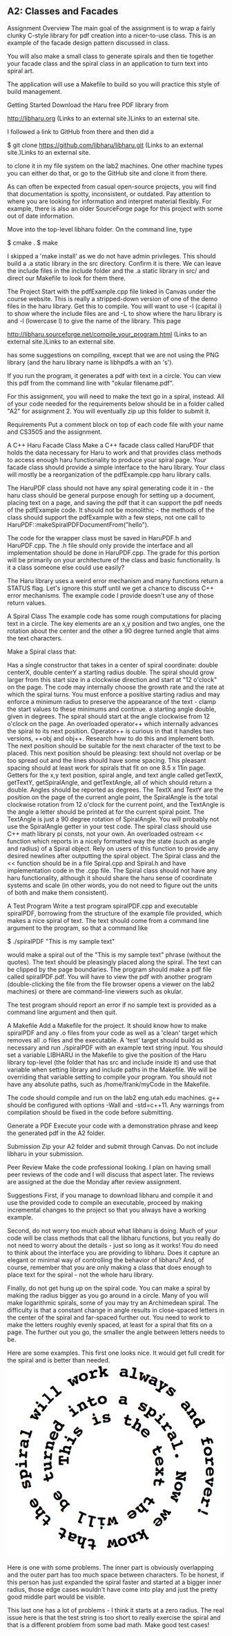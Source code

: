 ## A2: Classes and Facades

Assignment Overview
The main goal of the assignment is to wrap a fairly clunky C-style library for pdf creation into a nicer-to-use class. This is an example of the facade design pattern discussed in class.

You will also make a small class to generate spirals and then tie together your facade class and the spiral class in an application to turn text into spiral art.

The application will use a Makefile to build so you will practice this style of build management.

Getting Started
Download the Haru free PDF library from

http://libharu.org (Links to an external site.)Links to an external site.

I followed a link to GitHub from there and then did a 

$ git clone https://github.com/libharu/libharu.git (Links to an external site.)Links to an external site.

to clone it in my file system on the lab2 machines. One other machine types you can either do that, or go to the GitHub site and clone it from there.

As can often be expected from casual open-source projects, you will find that documentation is spotty, inconsistent, or outdated. Pay attention to where you are looking for information and interpret material flexibly. For example, there is also an older SourceForge page for this project with some out of date information.

Move into the top-level libharu folder. On the command line, type

$ cmake .
$ make

I skipped a 'make install' as we do not have admin privileges. This should build a .a static library in the src directory. Confirm it is there. We can leave the include files in the include folder and the .a static library in src/ and direct our Makefile to look for them there.

The Project
Start with the pdfExample.cpp file linked in Canvas under the course website. This is really a stripped-down version of one of the demo files in the haru library. Get this to compile. You will want to use -I (capital i) to show where the include files are and -L to show where the haru library is and -l (lowercase l) to give the name of the library. This page

http://libharu.sourceforge.net/compile_your_program.html (Links to an external site.)Links to an external site.

has some suggestions on compiling, except that we are not using the PNG library (and the haru library name is libhpdfs.a with an 's').

If you run the program, it generates a pdf with text in a circle. You can view this pdf from the command line with "okular filename.pdf".

For this assignment, you will need to make the text go in a spiral, instead. All of your code needed for the requirements below should be in a folder called "A2" for assignment 2. You will eventually zip up this folder to submit it.

Requirements
Put a comment block on top of each code file with your name and CS3505 and the assignment.

A C++ Haru Facade Class
Make a C++ facade class called HaruPDF that holds the data necessary for Haru to work and that provides class methods to access enough haru functionality to produce your spiral page. Your facade class should provide a simple interface to the haru library. Your class will mostly be a reorganization of the pdfExample.cpp haru library calls.

The HaruPDF class should not have any spiral generating code it in - the haru class should be general purpose enough for setting up a document, placing text on a page, and saving the pdf that it can support the pdf needs of the pdfExample code. It should not be monolithic - the methods of the class should support the pdfExample with a few steps, not one call to HaruPDF::makeSpiralPDFDocumentFrom("hello").

The code for the wrapper class must be saved in HaruPDF.h and HaruPDF.cpp. The .h file should only provide the interface and all implementation should be done in HaruPDF.cpp. The grade for this portion will be primarily on your architecture of the class and basic functionality. Is it a class someone else could use easily?

The Haru library uses a weird error mechanism and many functions return a STATUS flag. Let's ignore this stuff until we get a chance to discuss C++ error mechanisms. The example code I provide doesn't use any of those return values.

A Spiral Class
The example code has some rough computations for placing text in a circle. The key elements are an x,y position and two angles, one the rotation about the center and the other a 90 degree turned angle that aims the text characters.

Make a Spiral class that:

Has a single constructor that takes in a
center of spiral coordinate: double centerX, double centerY
a starting radius double. The spiral should grow larger from this start size in a clockwise direction and start at "12 o'clock" on the page. The code may internally choose the growth rate and the rate at which the spiral turns. You must enforce a positive starting radius and may enforce a minimum radius to preserve the appearance of the text - clamp the start values to these minimums and continue.
a starting angle double, given in degrees. The spiral should start at the angle clockwise from 12 o'clock on the page.
An overloaded operator++ which internally advances the spiral to its next position. Operator++ is curious in that it handles two versions, ++obj and obj++. Research how to do this and implement both. The next position should be suitable for the next character of the text to be placed. This next position should be pleasing: text should not overlap or be too spread out and the lines should have some spacing. This pleasant spacing should at least work for spirals that fit on one 8.5 x 11in page.
Getters for the x,y text position, spiral angle, and text angle called getTextX, getTextY, getSpiralAngle, and getTextAngle, all of which should return a double. Angles should be reported as degrees. The TextX and TextY are the position on the page of the current angle point, the SpiralAngle is the total clockwise rotation from 12 o'clock for the current point, and the TextAngle is the angle a letter should be printed at for the current spiral point. The TextAngle is just a 90 degree rotation of SpiralAngle. You will probably not use the SpiralAngle getter in your test code. 
The spiral class should use C++ math library pi consts, not your own.
An overloaded ostream << function which reports in a nicely formatted way the state (such as angle and radius) of a Spiral object. Rely on users of this function to provide any desired newlines after outputting the spiral object.
The Spiral class and the << function should be in a file Spiral.cpp and Spiral.h and have implementation code in the .cpp file. The Spiral class should not have any haru functionality, although it should share the haru sense of coordinate systems and scale (in other words, you do not need to figure out the units of both and make them consistent).

A Test Program
Write a test program spiralPDF.cpp and executable spiralPDF, borrowing from the structure of the example file provided, which makes a nice spiral of text. The text should come from a command line argument to the program, so that a command like

$ ./spiralPDF "This is my sample text"

would make a spiral out of the "This is my sample text" phrase (without the quotes). The text should be pleasingly placed along the spiral. The text can be clipped by the page boundaries. The program should make a pdf file called spiralPDF.pdf. You will have to view the pdf with another program (double-clicking the file from the file browser opens a viewer on the lab2 machines) or there are command-line viewers such as okular.

The test program should report an error if no sample text is provided as a command line argument and then quit. 

A Makefile
Add a Makefile for the project. It should know how to make spiralPDF and any .o files from your code as well as a 'clean' target which removes all .o files and the executable. A 'test' target should build as necessary and run ./spiralPDF with an example text string input. You should set a variable LIBHARU in the Makefile to give the position of the Haru library top-level (the folder that has src and include inside it) and use that variable when setting library and include paths in the Makefile. We will be overriding that variable setting to compile your program. You should not have any absolute paths, such as /home/frank/myCode in the Makefile.

The code should compile and run on the lab2 eng.utah.edu machines. g++ should be configured with options -Wall and -std=c++11. Any warnings from compilation should be fixed in the code before submitting.

Generate a PDF
Execute your code with a demonstration phrase and keep the generated pdf in the A2 folder.

Submission
Zip your A2 folder and submit through Canvas. Do not include libharu in your submission.

Peer Review
Make the code professional looking. I plan on having small peer reviews of the code and I will discuss that aspect later. The reviews are assigned at the due the Monday after review assignment.

Suggestions
First, if you manage to download libharu and compile it and use the provided code to compile an executable, proceed by making incremental changes to the project so that you always have a working example.

Second, do not worry too much about what libharu is doing. Much of your code will be class methods that call the libharu functions, but you really do not need to worry about the details - just so long as it works! You do need to think about the interface you are providing to libharu. Does it capture an elegant or minimal way of controlling the behavior of libharu? And, of course, remember that you are only making a class that does enough to place text for the spiral - not the whole haru library.

Finally, do not get hung up on the spiral code. You can make a spiral by making the radius bigger as you go around in a circle. Many of you will make logarithmic spirals, some of you may try an Archimedean spiral. The difficulty is that a constant change in angle results in close-spaced letters in the center of the spiral and far-spaced further out. You need to work to make the letters roughly evenly spaced, at least for a spiral that fits on a page. The further out you go, the smaller the angle between letters needs to be.

Here are some examples. This first one looks nice. It would get full credit for the spiral and is better than needed.
 ![alt text](https://raw.githubusercontent.com/wlsystems/ds3500/A2/spiral.png)


Here is one with some problems. The inner part is obviously overlapping and the outer part has too much space between characters. To be honest, if this person has just expanded the spiral faster and started at a bigger inner radius, those edge cases wouldn't have come into play and just the pretty good middle part would be visible.



This last one has a lot of problems - I think it starts at a zero radius. The real issue here is that the test string is too short to really exercise the spiral and that is a different problem from some bad math. Make good test cases!

